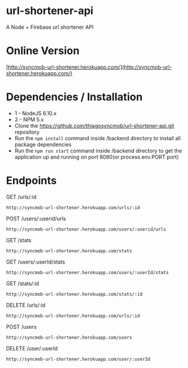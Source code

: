 # url-shortener-api
A Node + Firebase url shortener API

# Online Version

[http://syncmob-url-shortener.herokuapp.com/](http://syncmob-url-shortener.herokuapp.com/)

# Dependencies / Installation

* 1 - NodeJS 6.10.x
* 2 - NPM 5.x
* Clone the https://github.com/thiagosyncmob/url-shortener-api.git repository
* Run the `npm install` command inside /backend directory to install all package dependencies
* Run the `npm run start` command inside /backend directory to get the application up and running on port 8080(or process.env.PORT port)

# Endpoints

GET /urls/:id

    http://syncmob-url-shortener.herokuapp.com/urls/:id

POST /users/:userid/urls
	
	http://syncmob-url-shortener.herokuapp.com/users/:userid/urls

GET /stats
	
	http://syncmob-url-shortener.herokuapp.com/stats

GET /users/:userId/stats
	
	http://syncmob-url-shortener.herokuapp.com/users/:userId/stats

GET /stats/:id
	
	http://syncmob-url-shortener.herokuapp.com/stats/:id

DELETE /urls/:id
	
	http://syncmob-url-shortener.herokuapp.com/urls/:id

POST /users
	
	http://syncmob-url-shortener.herokuapp.com/users

DELETE /user/:userId
	
	http://syncmob-url-shortener.herokuapp.com/user/:userId